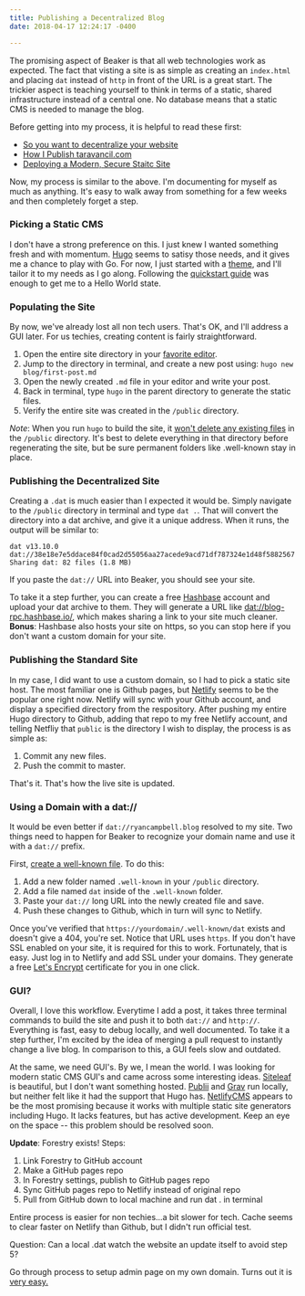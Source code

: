 ```yaml
---
title: Publishing a Decentralized Blog
date: 2018-04-17 12:24:17 -0400

---
```

The promising aspect of Beaker is that all web technologies work as expected. The fact that visting a site is as simple as creating an `index.html` and placing `dat` instead of `http` in front of the URL is a great start. The trickier aspect is teaching yourself to think in terms of a static, shared infrastructure instead of a central one. No database means that a static CMS is needed to manage the blog.

<!--more-->

Before getting into my process, it is helpful to read these first:

* [So you want to decentralize your website](dat://tmcw.hashbase.io/2017/07/20/decentralize-your-website.html)
* [How I Publish taravancil.com](dat://taravancil.com/blog/how-i-publish-taravancil-com/)
* [Deploying a Modern, Secure Staitc Site](dat://tomjwatson.com/blog/deploying-a-modern-static-site/)

Now, my process is similar to the above. I'm documenting for myself as much as anything. It's easy to walk away from something for a few weeks and then completely forget a step.

### Picking a Static CMS

I don't have a strong preference on this. I just knew I wanted something fresh and with momentum. [Hugo](http://gohugo.io) seems to satisy those needs, and it gives me a chance to play with Go. For now, I just started with a [theme](https://themes.gohugo.io), and I'll tailor it to my needs as I go along. Following the [quickstart guide](http://gohugo.io/getting-started/quick-start/) was enough to get me to a Hello World state.

### Populating the Site

By now, we've already lost all non tech users. That's OK, and I'll address a GUI later. For us techies, creating content is fairly straightforward.

1. Open the entire site directory in your [favorite editor](https://www.sublimetext.com).
2. Jump to the directory in terminal, and create a new post using: `hugo new blog/first-post.md`
3. Open the newly created `.md` file in your editor and write your post.
4. Back in terminal, type `hugo` in the parent directory to generate the static files.
5. Verify the entire site was created in the `/public` directory.

_Note_: When you run `hugo` to build the site, it [won't delete any existing files](http://gohugo.io/getting-started/usage/#deploy-your-website) in the `/public` directory. It's best to delete everything in that directory before regenerating the site, but be sure permanent folders like .well-known stay in place.

### Publishing the Decentralized Site

Creating a `.dat` is much easier than I expected it would be. Simply navigate to the `/public` directory in terminal and type `dat .`. That will convert the directory into a dat archive, and give it a unique address. When it runs, the output will be similar to:

    dat v13.10.0
    dat://38e18e7e5ddace84f0cad2d55056aa27acede9acd71df787324e1d48f5882567
    Sharing dat: 82 files (1.8 MB)

If you paste the `dat://` URL into Beaker, you should see your site.

To take it a step further, you can create a free [Hashbase](http://hashbase.io) account and upload your dat archive to them. They will generate a URL like [dat://blog-rpc.hashbase.io/](dat://blog-rpc.hashbase.io/), which makes sharing a link to your site much cleaner. **Bonus**: Hashbase also hosts your site on https, so you can stop here if you don't want a custom domain for your site.

### Publishing the Standard Site

In my case, I did want to use a custom domain, so I had to pick a static site host. The most familiar one is Github pages, but [Netlify](https://www.netlify.com) seems to be the popular one right now. Netlify will sync with your Github account, and display a specified directory from the respository. After pushing my entire Hugo directory to Github, adding that repo to my free Netlify account, and telling Netfliy that `public` is the directory I wish to display, the process is as simple as:

1. Commit any new files.
2. Push the commit to master.

That's it. That's how the live site is updated.

### Using a Domain with a dat://

It would be even better if `dat://ryancampbell.blog` resolved to my site. Two things need to happen for Beaker to recognize your domain name and use it with a `dat://` prefix.

First, [create a well-known file](https://github.com/beakerbrowser/beaker/wiki/Authenticated-Dat-URLs-and-HTTPS-to-Dat-Discovery). To do this:

1. Add a new folder named `.well-known` in your `/public` directory.
2. Add a file named `dat` inside of the `.well-known` folder.
3. Paste your `dat://` long URL into the newly created file and save.
4. Push these changes to Github, which in turn will sync to Netlify.

Once you've verified that `https://yourdomain/.well-known/dat` exists and doesn't give a 404, you're set. Notice that URL uses `https`. If you don't have SSL enabled on your site, it is required for this to work. Fortunately, that is easy. Just log in to Netlify and add SSL under your domains. They generate a free [Let's Encrypt](https://letsencrypt.org) certificate for you in one click.

### GUI?

Overall, I love this workflow. Everytime I add a post, it takes three terminal commands to build the site and push it to both `dat://` and `http://`. Everything is fast, easy to debug locally, and well documented. To take it a step further, I'm excited by the idea of merging a pull request to instantly change a live blog. In comparison to this, a GUI feels slow and outdated.

At the same, we need GUI's. By we, I mean the world. I was looking for modern static CMS GUI's and came across some interesting ideas. [Siteleaf](https://www.siteleaf.com) is beautiful, but I don't want something hosted. [Publii](ttps://getpublii.com) and [Grav](https://getgrav.org) run locally, but neither felt like it had the support that Hugo has. [NetlifyCMS](https://www.netlifycms.org) appears to be the most promising because it works with multiple static site generators including Hugo. It lacks features, but has active development. Keep an eye on the space -- this problem should be resolved soon.

**Update**: Forestry exists! Steps:

1. Link Forestry to GitHub account
2. Make a GitHub pages repo
3. In Forestry settings, publish to GitHub pages repo
4. Sync GitHub pages repo to Netlify instead of original repo
5. Pull from GitHub down to local machine and run dat .  in terminal

Entire process is easier for non techies...a bit slower for tech. Cache seems to clear faster on Netlify than Github, but I didn't run official test.

Question: Can a local .dat watch the website an update itself to avoid step 5?

Go through process to setup admin page on my own domain. Turns out it is [very easy.](https://forestry.io/docs/editing/remote-admin/)